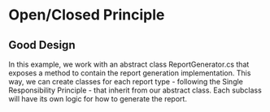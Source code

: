 # Open/Closed Principle

## Good Design

In this example, we work with an abstract class ReportGenerator.cs that exposes a method to contain the report generation implementation. This way, we can create classes for each report type - following the Single Responsibility Principle - that inherit from our abstract class. Each subclass will have its own logic for how to generate the report.
